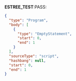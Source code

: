 __ESTREE_TEST__:PASS:
```json
{
  "type": "Program",
  "body": [
    {
      "type": "EmptyStatement",
      "start": 0,
      "end": 1
    }
  ],
  "sourceType": "script",
  "hashbang": null,
  "start": 0,
  "end": 1
}
```

